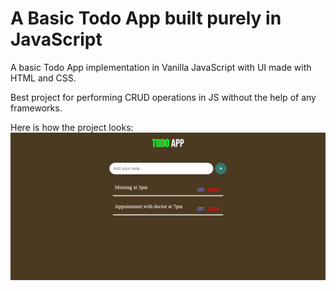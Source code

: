 # A Basic Todo App built purely in JavaScript

A basic Todo App implementation in Vanilla JavaScript with UI made with HTML and CSS.

Best project for performing CRUD operations in JS without the help of any frameworks.



Here is how the project looks:
![todo](./todo-pic.png)